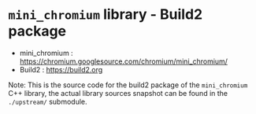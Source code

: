 `mini_chromium` library - Build2 package
================================

 - mini_chromium : https://chromium.googlesource.com/chromium/mini_chromium/
 - Build2 : https://build2.org

Note: This is the source code for the build2 package of the `mini_chromium` C++ library,
the actual library sources snapshot can be found in the `./upstream/` submodule.